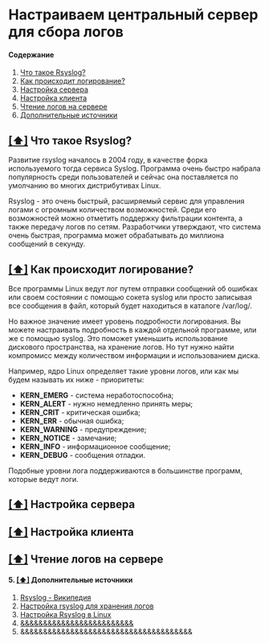 # Настраиваем центральный сервер для сбора логов

#### <a name='toc'>Содержание</a>

1. [Что такое Rsyslog?](#1)
2. [Как происходит логирование?](#2)
3. [Настройка сервера](#3)
4. [Настройка клиента](#4)
5. [Чтение логов на сервере](#5)
6. [Дополнительные источники](#recommended_sources)


## [[⬆]](#toc) <a name='1'>Что такое Rsyslog?</a>

Развитие rsyslog началось в 2004 году, в качестве форка используемого тогда сервиса Syslog. Программа очень быстро набрала популярность среди пользователей и сейчас она поставляется по умолчанию во многих дистрибутивах Linux.

Rsyslog - это очень быстрый, расширяемый сервис для управления логами с огромным количеством возможностей. Среди его возможностей можно отметить поддержку фильтрации контента, а также передачу логов по сетям. Разработчики утверждают, что система очень быстрая, программа может обрабатывать до миллиона сообщений в секунду.


## [[⬆]](#toc) <a name='2'>Как происходит логирование?</a>

Все программы Linux ведут лог путем отправки сообщений об ошибках или своем состоянии с помощью сокета syslog или просто записывая все сообщения в файл, который будет находиться в каталоге /var/log/.

Но важное значение имеет уровень подробности логирования. Вы можете настраивать подробность в каждой отдельной программе, или же с помощью syslog. Это поможет уменьшить использование дискового пространства, на хранение логов. Но тут нужно найти компромисс между количеством информации и использованием диска.

Например, ядро Linux определяет такие уровни логов, или как мы будем называть их ниже - приоритеты:

- **KERN_EMERG** - система неработоспособна;
- **KERN_ALERT** - нужно немедленно принять меры;
- **KERN_CRIT** - критическая ошибка;
- **KERN_ERR** - обычная ошибка;
- **KERN_WARNING** - предупреждение;
- **KERN_NOTICE** - замечание;
- **KERN_INFO** - информационное сообщение;
- **KERN_DEBUG** - сообщения отладки.

Подобные уровни лога поддерживаются в большинстве программ, которые ведут логи.

## [[⬆]](#toc) <a name='3'>Настройка сервера</a>

## [[⬆]](#toc) <a name='4'>Настройка клиента</a>

## [[⬆]](#toc) <a name='5'>Чтение логов на сервере</a>













#### 5. [[⬆]](#toc) <a name='recommended_sources'>Дополнительные источники</a>

1. [Rsyslog - Википедия](https://en.wikipedia.org/wiki/Rsyslog)
2. [Настройка rsyslog для хранения логов](https://www.dmosk.ru/miniinstruktions.php?mini=rsyslog)
3. [Настройка Rsyslog в Linux](https://losst.pro/nastrojka-rsyslog-v-linux)
4. [&&&&&&&&&&&&&&&&&&&&&&&&&](https://pikabu.ru/story/sistema_initsializatsii_5191339)
5. &&&&&&&&&&&&&&&&&&&&&&&&&&&&&&&&&&&&&&
